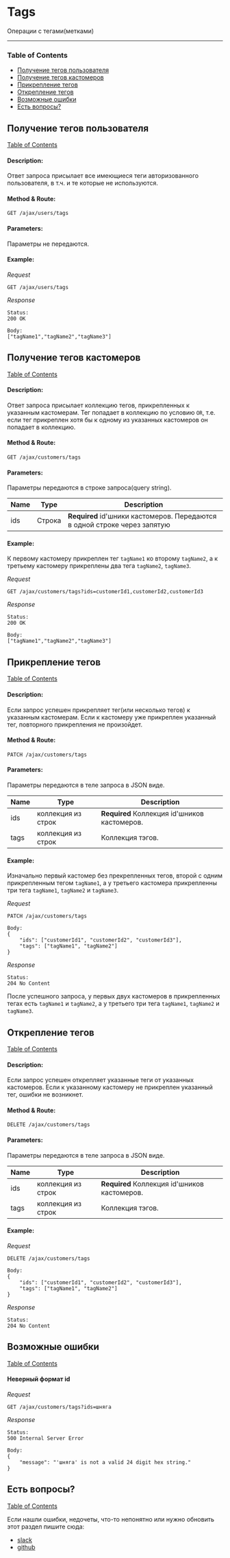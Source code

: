 # Tags
Операции с тегами(метками)
___

### <a id="table-of-contents"></a> Table of Contents
* [Получение тегов пользователя](#getting-tags-user)
* [Получение тегов кастомеров](#getting-tags-customers)
* [Прикрепление тегов](#attaching-tags)
* [Открепление тегов](#detaching-tags)
* [Возможные ошибки](#error)
* [Есть вопросы?](#questions)

## <a id="getting-tags-user"></a> Получение тегов пользователя
[Table of Contents](#table-of-contents)

#### Description:
Ответ запроса присылает все имеющиеся теги авторизованного пользователя, в т.ч. и те которые не используются.

#### Method & Route:
``` http
GET /ajax/users/tags
```

#### Parameters:
Параметры не передаются.

#### Example:
*Request*
``` http
GET /ajax/users/tags
```
*Response*
```http
Status:
200 OK

Body:
["tagName1","tagName2","tagName3"]
```


## <a id="getting-tags-customers"></a> Получение тегов кастомеров
[Table of Contents](#table-of-contents)

#### Description:
Ответ запроса присылает коллекцию тегов, прикрепленных к указанным кастомерам. Тег попадает в коллекцию по условию `OR`, т.е. если тег прикреплен хотя бы к одному из указанных кастомеров он попадает в коллекцию.

#### Method & Route:
```http
GET /ajax/customers/tags
```

#### Parameters:
Параметры передаются в строке запроса(query string).

| **Name** | **Type** | **Description**|
|----------|----------|----------------|
| ids  | Строка | **Required** id'шники кастомеров. Передаются в одной строке через  запятую |

#### Example:
К первому кастомеру прикреплен тег `tagName1` ко второму `tagName2`, а к третьему кастомеру прикреплены два тега `tagName2`, `tagName3`.

*Request*
```http
GET /ajax/customers/tags?ids=customerId1,customerId2,customerId3
```
*Response*
```http
Status:
200 OK

Body:
["tagName1","tagName2","tagName3"]
```


## <a id="attaching-tags"></a> Прикрепление тегов
[Table of Contents](#table-of-contents)

#### Description:
Если запрос успешен прикрепляет тег(или несколько тегов) к указанным кастомерам. Если к кастомеру уже прикреплен указанный тег, повторного прикрепления не произойдет.

#### Method & Route:
```http
PATCH /ajax/customers/tags
```

#### Parameters:
Параметры передаются в теле запроса в JSON виде.

| **Name** | **Type** | **Description**|
|----------|----------|----------------|
| ids  | коллекция из строк | **Required** Коллекция id'шников кастомеров. |
| tags | коллекция из строк | Коллекция тэгов.

#### Example:
Изначально первый кастомер без прекрепленных тегов, второй с одним прикрепленным тегом `tagName1`, а у третьего кастомера прикрепленны три тега `tagName1`, `tagName2` и `tagName3`.

*Request*
``` http
PATCH /ajax/customers/tags

Body:
{
    "ids": ["customerId1", "customerId2", "customerId3"],
    "tags": ["tagName1", "tagName2"]
}
```
*Response*
``` http
Status:
204 No Content
```
После успешного запроса, у первых двух кастомеров в прикрепленных тегах есть `tagName1` и `tagName2`, а у третьего три тега `tagName1`, `tagName2` и `tagName3`.


## <a id="detaching-tags"></a> Открепление тегов
[Table of Contents](#table-of-contents)

#### Description:
Если запрос успешен открепляет указанные теги от указанных кастомеров. Если к указанному кастомеру не прикреплен указанный тег, ошибки не возникнет.

#### Method & Route:
```http
DELETE /ajax/customers/tags
```

#### Parameters:
Параметры передаются в теле запроса в JSON виде.

| **Name** | **Type** | **Description**|
|----------|----------|----------------|
| ids  | коллекция из строк | **Required** Коллекция id'шников кастомеров. |
| tags | коллекция из строк | Коллекция тэгов.

#### Example:
*Request*
``` http
DELETE /ajax/customers/tags

Body:
{
    "ids": ["customerId1", "customerId2", "customerId3"],
    "tags": ["tagName1", "tagName2"]
}
```
*Response*
``` http
Status:
204 No Content
```


## <a id="error"></a> Возможные ошибки
[Table of Contents](#table-of-contents)

#### Неверный формат id

*Request*
``` http
GET /ajax/customers/tags?ids=шняга
```
*Response*
``` http
Status:
500 Internal Server Error

Body:
{
    "message": "'шняга' is not a valid 24 digit hex string."
}
```


## <a id="questions"></a> Есть вопросы?
[Table of Contents](#table-of-contents)

Если нашли ошибки, недочеты, что-то непонятно или нужно обновить этот раздел пишите сюда:
* [slack](https://radario.slack.com/messages/@sonlix/)
* [github](https://github.com/sonlix)
